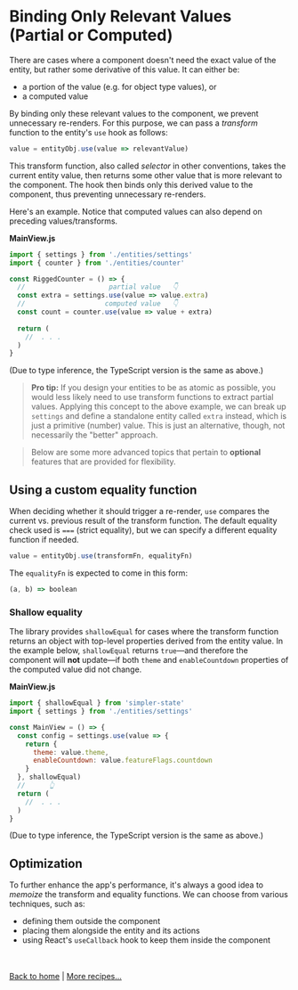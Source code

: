 # Binding Only Relevant Values (Partial or Computed)

There are cases where a component doesn't need the exact value of the entity, but rather some derivative of this value. It can either be:
- a portion of the value (e.g. for object type values), or 
- a computed value

By binding only these relevant values to the component, we prevent unnecessary re-renders. For this purpose, we can pass a _transform_ function to the entity's `use` hook as follows:
```js
value = entityObj.use(value => relevantValue)
```
This transform function, also called _selector_ in other conventions, takes the current entity value, then returns some other value that is more relevant to the component. The hook then binds only this derived value to the component, thus preventing unnecessary re-renders.

Here's an example. Notice that computed values can also depend on preceding values/transforms.

**MainView.js**
```jsx
import { settings } from './entities/settings'
import { counter } from './entities/counter'

const RiggedCounter = () => {
  //                     partial value   👇
  const extra = settings.use(value => value.extra)
  //                    computed value   👇
  const count = counter.use(value => value + extra)
  
  return ( 
    //  . . .
  )
}
```
(Due to type inference, the TypeScript version is the same as above.)

> __Pro tip:__ If you design your entities to be as atomic as possible, you would less likely need to use transform functions to extract partial values. Applying this concept to the above example, we can break up `settings` and define a standalone entity called `extra` instead, which is just a primitive (number) value. This is just an alternative, though, not necessarily the "better" approach.

> Below are some more advanced topics that pertain to __optional__ features that are provided for flexibility.

## Using a custom equality function

When deciding whether it should trigger a re-render, `use` compares the current vs. previous result of the transform function. The default equality check used is `===` (strict equality), but we can specify a different equality function if needed.
```js
value = entityObj.use(transformFn, equalityFn)
```
The `equalityFn` is expected to come in this form:
```js
(a, b) => boolean
```

### Shallow equality

The library provides `shallowEqual` for cases where the transform function returns an object with top-level properties derived from the entity value. In the example below, `shallowEqual` returns `true`—and therefore the component will __not__ update—if both `theme` and `enableCountdown` properties of the computed value did not change.

**MainView.js**
```jsx
import { shallowEqual } from 'simpler-state'
import { settings } from './entities/settings'

const MainView = () => {
  const config = settings.use(value => {
    return {
      theme: value.theme,
      enableCountdown: value.featureFlags.countdown
    }
  }, shallowEqual)
  //      👆
  return ( 
    //  . . .
  )
}
```
(Due to type inference, the TypeScript version is the same as above.)

## Optimization

To further enhance the app's performance, it's always a good idea to _memoize_ the transform and equality functions. We can choose from various techniques, such as:
- defining them outside the component
- placing them alongside the entity and its actions
- using React's `useCallback` hook to keep them inside the component


<br /><br />
[Back to home](index.html) | [More recipes...](recipes.html)
